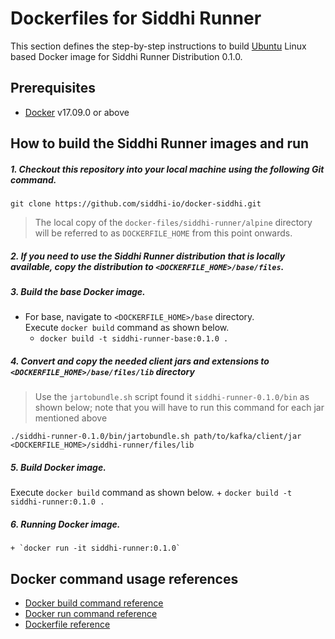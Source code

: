 # Dockerfiles for Siddhi Runner #

This section defines the step-by-step instructions to build [Ubuntu](https://hub.docker.com/_/ubuntu/) Linux based Docker image for Siddhi Runner Distribution 0.1.0.

## Prerequisites

* [Docker](https://www.docker.com/get-docker) v17.09.0 or above

## How to build the Siddhi Runner images and run

##### 1. Checkout this repository into your local machine using the following Git command.

```
git clone https://github.com/siddhi-io/docker-siddhi.git
```

>The local copy of the `docker-files/siddhi-runner/alpine` directory will be referred to as `DOCKERFILE_HOME` from this point onwards.

##### 2. If you need to use the Siddhi Runner distribution that is locally available, copy the distribution to `<DOCKERFILE_HOME>/base/files`.

##### 3. Build the base Docker image.

- For base, navigate to `<DOCKERFILE_HOME>/base` directory. <br>
  Execute `docker build` command as shown below.
    + `docker build -t siddhi-runner-base:0.1.0 .`

##### 4. Convert and copy the needed client jars and extensions to `<DOCKERFILE_HOME>/base/files/lib` directory

> Use the `jartobundle.sh` script found it `siddhi-runner-0.1.0/bin` as shown below; note that you will have to run this command for each jar mentioned above

  ```
  ./siddhi-runner-0.1.0/bin/jartobundle.sh path/to/kafka/client/jar <DOCKERFILE_HOME>/siddhi-runner/files/lib
  ```        
##### 5. Build Docker image.

  Execute `docker build` command as shown below. 
    + `docker build -t siddhi-runner:0.1.0 .`
    
##### 6. Running Docker image.

    + `docker run -it siddhi-runner:0.1.0`

## Docker command usage references

* [Docker build command reference](https://docs.docker.com/engine/reference/commandline/build/)
* [Docker run command reference](https://docs.docker.com/engine/reference/run/)
* [Dockerfile reference](https://docs.docker.com/engine/reference/builder/)